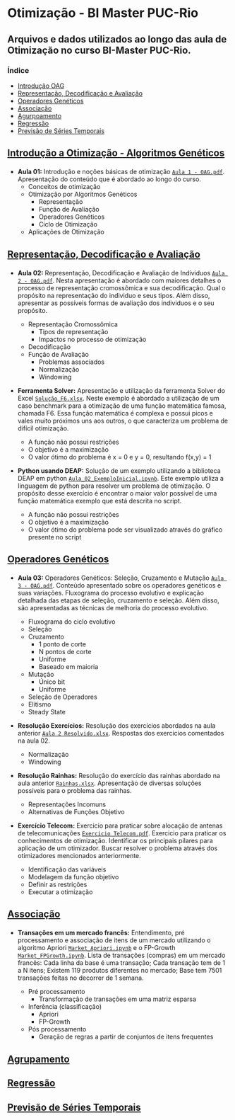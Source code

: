 # Otimização - BI Master PUC-Rio
## Arquivos e dados utilizados ao longo das aula de Otimização no curso BI-Master PUC-Rio.

### Índice
  
- [Introdução OAG](#introducao-oag)
- [Representação, Decodificação e Avaliação](#represent-decod-avaliacao)
- [Operadores Genéticos](#operadores)
- [Associação](#associação)
- [Agurpoamento](#agrupamento)
- [Regressão](#regressao)
- [Previsão de Séries Temporais](#series)

<h2 id="introducao-oag">
  
[Introdução a Otimização - Algoritmos Genéticos](https://github.com/FelipeBorgesC/Otimizacao/tree/main/Aula%201%20-%20Conceitos%20B%C3%A1sicos%20Otimiza%C3%A7%C3%A3o)
  
</h2>

  - **Aula 01:** Introdução e noções básicas de otimização [`Aula 1 - OAG.pdf`](https://github.com/FelipeBorgesC/Otimizacao/blob/main/Aula%201%20-%20Conceitos%20B%C3%A1sicos%20Otimiza%C3%A7%C3%A3o/Aula%201%20-%20OAG.pdf). Apresentação do conteúdo que é abordado ao longo do curso.
    - Conceitos de otimização
    - Otimização por Algoritmos Genéticos 
      - Representação
      - Função de Avaliação
      - Operadores Genéticos
      - Ciclo de Otimização
    - Aplicações de Otimização


<h2 id="represent-decod-avaliacao">
  
[Representação, Decodificação e Avaliação](https://github.com/FelipeBorgesC/Otimizacao/tree/main/Aula%202%20-%20Respresenta%C3%A7%C3%A3o%2C%20Decodifica%C3%A7%C3%A3o%20e%20Avalia%C3%A7%C3%A3o)
  
</h2>

  - **Aula 02:** Representação, Decodificação e Avaliação de Indíviduos [`Aula 2 - OAG.pdf`](https://github.com/FelipeBorgesC/Otimizacao/blob/main/Aula%202%20-%20Respresenta%C3%A7%C3%A3o%2C%20Decodifica%C3%A7%C3%A3o%20e%20Avalia%C3%A7%C3%A3o/Aula%202%20-%20OAG.pdf). Nesta apresentação é abordado com maiores detalhes o processo de representação cromossômica e sua decodificação. Qual o propósito na representação do individuo e seus tipos. Além disso, apresentar as possíveis formas de avaliação dos individuos e o seu propósito.
  
    - Representação Cromossômica
      - Tipos de representação
      - Impactos no processo de otimização
    - Decodificação     
    - Função de Avaliação
      - Problemas associados
      - Normalização
      - Windowing


  - **Ferramenta Solver:** Apresentação e utilização da ferramenta Solver do Excel [`Solução_F6.xlsx`](https://github.com/FelipeBorgesC/Otimizacao/blob/main/Aula%202%20-%20Respresenta%C3%A7%C3%A3o%2C%20Decodifica%C3%A7%C3%A3o%20e%20Avalia%C3%A7%C3%A3o/Excel%20-%20Solver/Solu%C3%A7%C3%A3o_F6.xlsx). Neste exemplo é abordado a utilização de um caso benchmark para a otimização de uma função matemática famosa, chamada F6. Essa função matemática é complexa e possui picos e vales muito próximos uns aos outros, o que caracteriza um problema de difícil otimização.

    - A função não possui restrições
    - O objetivo é a maximização
    - O valor ótimo do problema é x = 0 e y = 0, resultando f(x,y) = 1


- **Python usando DEAP:** Solução de um exemplo utilizando a biblioteca DEAP em python [`Aula_02_ExemploInicial.ipynb`](https://github.com/FelipeBorgesC/Otimizacao/blob/main/Aula%202%20-%20Respresenta%C3%A7%C3%A3o%2C%20Decodifica%C3%A7%C3%A3o%20e%20Avalia%C3%A7%C3%A3o/Python%20-%20DEAP/Aula_02_ExemploInicial.ipynb). Este exemplo utiliza a linguagem de python para resolver um problema de otimização. O propósito desse exercício é encontrar o maior valor possível de uma função matemática exemplo que está descrita no script. 

    - A função não possui restrições
    - O objetivo é a maximização
    - O valor ótimo do problema pode ser visualizado através do gráfico presente no script


<h2 id="operadores">
  
[Operadores Genéticos](https://github.com/FelipeBorgesC/Otimizacao/tree/main/Aula%203%20-%20Operadores%20Gen%C3%A9ticos)
  
</h2>

 - **Aula 03:** Operadores Genéticos: Seleção, Cruzamento e Mutação [`Aula 3 - OAG.pdf`](https://github.com/FelipeBorgesC/Otimizacao/blob/main/Aula%203%20-%20Operadores%20Gen%C3%A9ticos/Aula%203%20-%20OAG.pdf). Conteúdo apresentado sobre os operadores genéticos e suas variações. Fluxograma do processo evolutivo e explicação detalhada das etapas de seleção, cruzamento e seleção. Além disso, são apresentadas as técnicas de melhoria do processo evolutivo.
 
    - Fluxograma do ciclo evolutivo      
    - Seleção
    - Cruzamento
      - 1 ponto de corte
      - N pontos de corte
      - Uniforme
      - Baseado em maioria
    - Mutação
      - Único bit
      - Uniforme
    - Seleção de Operadores
    - Elitismo
    - Steady State


 - **Resolução Exercícios:** Resolução dos exercícios abordados na aula anterior [`Aula 2 Resolvido.xlsx`](https://github.com/FelipeBorgesC/Otimizacao/blob/main/Aula%203%20-%20Operadores%20Gen%C3%A9ticos/Resolu%C3%A7%C3%A3o%20Aula%202/Aula%202%20Resolvido.xlsx). Respostas dos exercicios comentados na aula 02.
 
    - Normalização      
    - Windowing


 - **Resolução Rainhas:** Resolução do exercício das rainhas abordado na aula anterior [`Rainhas.xlsx`](https://github.com/FelipeBorgesC/Otimizacao/blob/main/Aula%203%20-%20Operadores%20Gen%C3%A9ticos/Resolu%C3%A7%C3%A3o%20Rainhas/Rainhas.xlsx). Apresentação de diversas soluções possíveis para o problema das rainhas.
 
    - Representações Incomuns     
    - Alternativas de Funções Objetivo

- **Exercício Telecom:** Exercicio para praticar sobre alocação de antenas de telecomunicações [`Exercicio Telecom.pdf`](https://github.com/FelipeBorgesC/Otimizacao/blob/main/Aula%203%20-%20Operadores%20Gen%C3%A9ticos/Telecom/Exercicio%20Telecom.pdf). Exercicio para praticar os conhecimentos de otimização. Identificar os principais pilares para aplicação de um otimizador. Buscar resolver o problema através dos otimizadores mencionados anteriormente.
 
    - Identificação das variáveis     
    - Modelagem da função objetivo
    - Definir as restrições
    - Executar a otimização


<h2 id="associacao">
  
[Associação](https://github.com/manoelakohler/DataMining/tree/main/04_Associa%C3%A7%C3%A3o)
  
</h2>

 - **Transações em um mercado francês:** Entendimento, pré processamento e associação de itens de um mercado utilizando o algoritmo Apriori [`Market_Apriori.ipynb`](https://github.com/manoelakohler/DataMining/blob/main/04_Associa%C3%A7%C3%A3o/Market_Apriori.ipynb) e o FP-Growth [`Market_FPGrowth.ipynb`](https://github.com/manoelakohler/DataMining/blob/main/04_Associa%C3%A7%C3%A3o/Market_FPGrowth.ipynb). Lista de transações (compras) em um mercado francês: Cada linha da base é uma transação; Cada transação tem de 1 a N itens; Existem 119 produtos diferentes no mercado; Base tem 7501 transações feitas no decorrer de 1 semana.
 
    - Pré processamento
      - Transformação de transações em uma matriz esparsa
    - Inferência (classificação)
      - Apriori
      - FP-Growth
    - Pós processamento
      - Geração de regras a partir de conjuntos de itens frequentes

<h2 id="agrupamento">
  
[Agrupamento](https://github.com/manoelakohler/DataMining/tree/main/05_Agrupamento)
  
</h2>

<h2 id="regressao">
  
[Regressão](https://github.com/manoelakohler/DataMining/tree/main/06_Regress%C3%A3o)
  
</h2>

<h2 id="series">
  
[Previsão de Séries Temporais](https://github.com/manoelakohler/DataMining/tree/main/07_Previs%C3%A3o_de_S%C3%A9ries_Temporais)
  
</h2>

